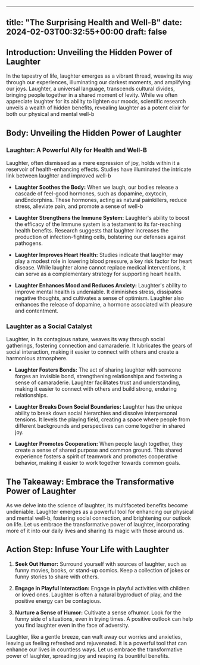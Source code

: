 
---
title: "The Surprising Health and Well-B"
date: 2024-02-03T00:32:55+00:00
draft: false
---

## Introduction: Unveiling the Hidden Power of Laughter

In the tapestry of life, laughter emerges as a vibrant thread, weaving its way through our experiences, illuminating our darkest moments, and amplifying our joys. Laughter, a universal language, transcends cultural divides, bringing people together in a shared moment of levity. While we often appreciate laughter for its ability to lighten our moods, scientific research unveils a wealth of hidden benefits, revealing laughter as a potent elixir for both our physical and mental well-b

## Body: Unveiling the Hidden Power of Laughter

### Laughter: A Powerful Ally for Health and Well-B

Laughter, often dismissed as a mere expression of joy, holds within it a reservoir of health-enhancing effects. Studies have illuminated the intricate link between laughter and improved well-b

* **Laughter Soothes the Body:** When we laugh, our bodies release a cascade of feel-good hormones, such as dopamine, oxytocin, andEndorphins. These hormones, acting as natural painkillers, reduce stress, alleviate pain, and promote a sense of well-b

* **Laughter Strengthens the Immune System:** Laughter's ability to boost the efficacy of the Immune system is a testament to its far-reaching health benefits. Research suggests that laughter increases the production of infection-fighting cells, bolstering our defenses against pathogens.

* **Laughter Improves Heart Health:** Studies indicate that laughter may play a modest role in lowering blood pressure, a key risk factor for heart disease. While laughter alone cannot replace medical interventions, it can serve as a complementary strategy for supporting heart health.

* **Laughter Enhances Mood and Reduces Anxiety:** Laughter's ability to improve mental health is undeniable. It diminishes stress, dissipates negative thoughts, and cultivates a sense of optimism. Laughter also enhances the release of dopamine, a hormone associated with pleasure and contentment.

### Laughter as a Social Catalyst

Laughter, in its contagious nature, weaves its way through social gatherings, fostering connection and camaraderie. It lubricates the gears of social interaction, making it easier to connect with others and create a harmonious atmosphere.

* **Laughter Fosters Bonds:** The act of sharing laughter with someone forges an invisible bond, strengthening relationships and fostering a sense of camaraderie. Laughter facilitates trust and understanding, making it easier to connect with others and build strong, enduring relationships.

* **Laughter Breaks Down Social Boundaries:** Laughter has the unique ability to break down social hierarchies and dissolve interpersonal tensions. It levels the playing field, creating a space where people from different backgrounds and perspectives can come together in shared joy.

* **Laughter Promotes Cooperation:** When people laugh together, they create a sense of shared purpose and common ground. This shared experience fosters a spirit of teamwork and promotes cooperative behavior, making it easier to work together towards common goals.

## The Takeaway: Embrace the Transformative Power of Laughter

As we delve into the science of laughter, its multifaceted benefits become undeniable. Laughter emerges as a powerful tool for enhancing our physical and mental well-b, fostering social connection, and brightening our outlook on life. Let us embrace the transformative power of laughter, incorporating more of it into our daily lives and sharing its magic with those around us.

## Action Step: Infuse Your Life with Laughter

1. **Seek Out Humor:** Surround yourself with sources of laughter, such as funny movies, books, or stand-up comics. Keep a collection of jokes or funny stories to share with others.

2. **Engage in Playful Interaction:** Engage in playful activities with children or loved ones. Laughter is often a natural byproduct of play, and the positive energy can be contagious.

3. **Nurture a Sense of Humor:** Cultivate a sense ofhumor. Look for the funny side of situations, even in trying times. A positive outlook can help you find laughter even in the face of adversity.

Laughter, like a gentle breeze, can waft away our worries and anxieties, leaving us feeling refreshed and rejuvenated. It is a powerful tool that can enhance our lives in countless ways. Let us embrace the transformative power of laughter, spreading joy and reaping its bountiful benefits.